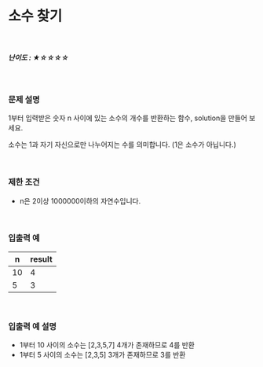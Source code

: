 # 소수 찾기

</br>

##### 난이도 :  ★☆☆☆☆

</br>

### 문제 설명

1부터 입력받은 숫자 n 사이에 있는 소수의 개수를 반환하는 함수, solution을 만들어 보세요.

소수는 1과 자기 자신으로만 나누어지는 수를 의미합니다. (1은 소수가 아닙니다.)

</br>

### 제한 조건

- n은 2이상 1000000이하의 자연수입니다.

</br>

###  입출력 예

| n    | result |
| ---- | ------ |
| 10   | 4      |
| 5    | 3      |

</br>

### 입출력 예 설명

- 1부터 10 사이의 소수는 [2,3,5,7] 4개가 존재하므로 4를 반환
- 1부터 5 사이의 소수는 [2,3,5] 3개가 존재하므로 3를 반환
